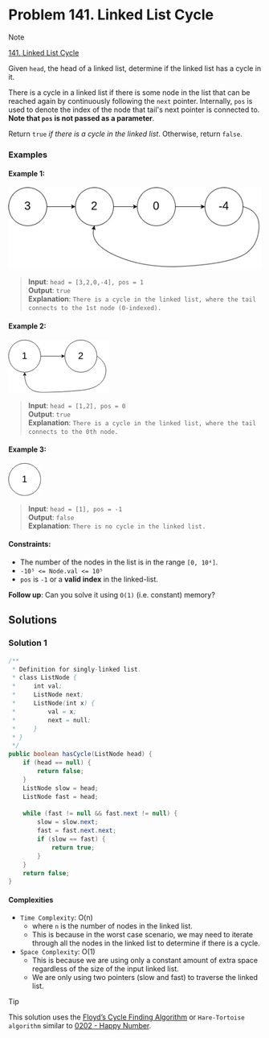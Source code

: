 # Problem 141. Linked List Cycle

> [!NOTE]
> [141. Linked List Cycle](https://leetcode.com/problems/linked-list-cycle/description/?envType=study-plan-v2&envId=top-interview-150)

Given `head`, the head of a linked list, determine if the linked list has a cycle in it.

There is a cycle in a linked list if there is some node in the list that can be reached again by continuously following the `next` pointer. Internally, `pos` is used to denote the index of the node that tail's next pointer is connected to. **Note that `pos` is not passed as a parameter**.

Return `true` _if there is a cycle in the linked list_. Otherwise, return `false`.

### Examples

#### Example 1:

![0141-01.png](./images/0141-01.png)
> **Input**: `head = [3,2,0,-4], pos = 1`<br/>
> **Output**: `true`<br/>
> **Explanation**: `There is a cycle in the linked list, where the tail connects to the 1st node (0-indexed).`

#### Example 2:

![0141-02.png](./images/0141-02.png)
> **Input**: `head = [1,2], pos = 0`<br/>
> **Output**: `true`<br/>
> **Explanation**: `There is a cycle in the linked list, where the tail connects to the 0th node.`

#### Example 3:

![0141-03.png](./images/0141-03.png)
> **Input**: `head = [1], pos = -1`<br/>
> **Output**: `false`<br/>
> **Explanation**: `There is no cycle in the linked list.`

#### Constraints:

- The number of the nodes in the list is in the range `[0, 10⁴]`.
- `-10⁵ <= Node.val <= 10⁵`
- `pos` is `-1` or a **valid index** in the linked-list.

**Follow up**: Can you solve it using `O(1)` (i.e. constant) memory?

## Solutions

### Solution 1

```java
/**
 * Definition for singly-linked list.
 * class ListNode {
 *     int val;
 *     ListNode next;
 *     ListNode(int x) {
 *         val = x;
 *         next = null;
 *     }
 * }
 */
public boolean hasCycle(ListNode head) {
    if (head == null) {
        return false;
    }
    ListNode slow = head;
    ListNode fast = head;

    while (fast != null && fast.next != null) {
        slow = slow.next;
        fast = fast.next.next;
        if (slow == fast) {
            return true;
        }
    }
    return false;
}
```

#### Complexities

- `Time Complexity`: O(n)
    - where `n` is the number of nodes in the linked list.
    - This is because in the worst case scenario, we may need to iterate through all the nodes in the linked list to determine if there is a cycle.
- `Space Complexity`: O(1)
    - This is because we are using only a constant amount of extra space regardless of the size of the input linked list.
    - We are only using two pointers (slow and fast) to traverse the linked list.

> [!TIP]
> This solution uses the [Floyd’s Cycle Finding Algorithm](https://www.geeksforgeeks.org/floyds-cycle-finding-algorithm/) or `Hare-Tortoise algorithm` similar to [0202 - Happy Number](./0202-Happy-Number.md).
